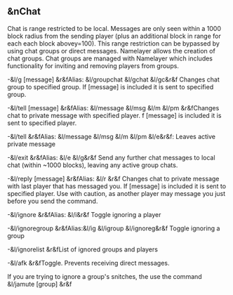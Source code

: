 ## &nChat

Chat is range restricted to be local. Messages are only seen within a 1000 block radius from the sending player (plus an additional block in 
range for each each block abovey=100). This range restriction can be bypassed by using chat groups or direct messages. Namelayer allows the 
creation of chat groups. Chat groups are managed with Namelayer which includes functionality for inviting and removing players from groups.

-&l/g <group> [message] 
  &r&fAlias: &l/groupchat &l/gchat &l/gc&r&f 
  Changes chat group to specified group. If [message] is included it is sent to specified group.    
  
-&l/tell <player> [message] 
  &r&fAlias: &l/message &l/msg &l/m &l/pm
  &r&fChanges chat to private message with specified player. f [message] is included it is sent to specified player.  
  
-&l/tell 
  &r&fAlias: &l/message &l/msg &l/m &l/pm &l/e&r&f: Leaves active private message  
  
-&l/exit 
  &r&fAlias: &l/e &l/g&r&f
  Send any further chat messages to local chat (within ~1000 blocks), leaving 
  any active group chats.  
  
-&l/reply [message] 
  &r&fAlias: &l/r &r&f
  Changes chat to private message with last player that has messaged you. 
  If [message] is included it is sent to specified player. Use with caution,
  as another player may message you just before you send the command.  
  
-&l/ignore 
  &r&fAlias: &l/i&r&f 
  Toggle ignoring a player
  
-&l/ignoregroup <group> 
  &r&fAlias:&l/ig &l/igroup &l/ignoreg&r&f
  Toggle ignoring a group  
  
-&l/ignorelist
  &r&fList of ignored groups and players  
  
-&l/afk
  &r&fToggle. Prevents receiving direct messages.  

If you are trying to ignore a group's snitches, the use the command &l/jamute [group] &r&f 
  

